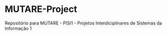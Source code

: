 # MUTARE-Project
Repositório para MUTARE - PISI1 - Projetos Interdiciplinares de Sistemas da Informação 1
